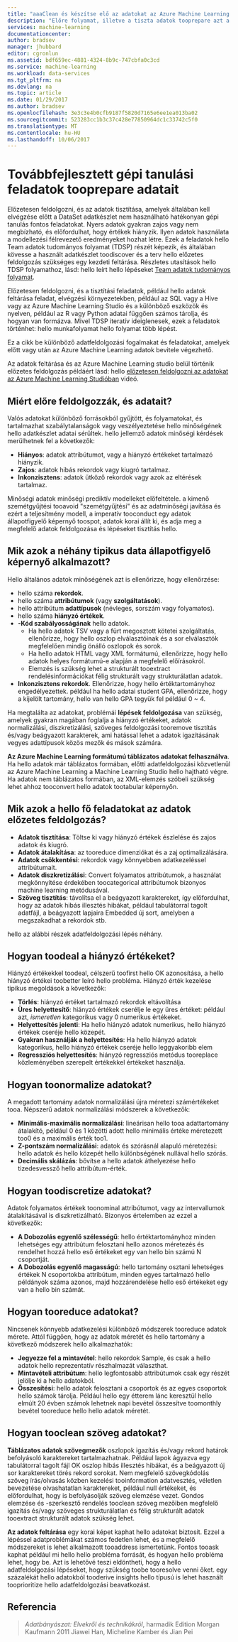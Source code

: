 ```yaml
---
title: "aaaClean és készítse elő az adatokat az Azure Machine Learning |} Microsoft Docs"
description: "Előre folyamat, illetve a tiszta adatok tooprepare azt a machine Learning szolgáltatáshoz."
services: machine-learning
documentationcenter: 
author: bradsev
manager: jhubbard
editor: cgronlun
ms.assetid: bdf659ec-4881-4324-8b9c-747cbfa0c3cd
ms.service: machine-learning
ms.workload: data-services
ms.tgt_pltfrm: na
ms.devlang: na
ms.topic: article
ms.date: 01/29/2017
ms.author: bradsev
ms.openlocfilehash: 3e3c3e4b0cfb9187f5820d7165e6ee1ea013ba02
ms.sourcegitcommit: 523283cc1b3c37c428e77850964dc1c33742c5f0
ms.translationtype: MT
ms.contentlocale: hu-HU
ms.lasthandoff: 10/06/2017
---
```

# <a name="tasks-tooprepare-data-for-enhanced-machine-learning"></a>Továbbfejlesztett gépi tanulási feladatok tooprepare adatait
Előzetesen feldolgozni, és az adatok tisztítása, amelyek általában kell elvégzése előtt a DataSet adatkészlet nem használható hatékonyan gépi tanulás fontos feladatokat. Nyers adatok gyakran zajos vagy nem megbízható, és előfordulhat, hogy értékek hiányzik. Ilyen adatok használata a modellezési félrevezető eredményeket hozhat létre. Ezek a feladatok hello Team adatok tudományos folyamat (TDSP) részét képezik, és általában kövesse a használt adatkészlet toodiscover és a terv hello előzetes feldolgozás szükséges egy kezdeti feltárása. Részletes utasítások hello TDSP folyamathoz, lásd: hello leírt hello lépéseket [Team adatok tudományos folyamat](https://azure.microsoft.com/documentation/learning-paths/cortana-analytics-process/).

Előzetesen feldolgozni, és a tisztítási feladatok, például hello adatok feltárása feladat, elvégzési környezetekben, például az SQL vagy a Hive vagy az Azure Machine Learning Studio és a különböző eszközök és nyelven, például az R vagy Python adatai függően számos tárolja, és hogyan van formázva. Mivel TDSP iteratív ideiglenesek, ezek a feladatok történhet: hello munkafolyamat hello folyamat több lépést.

Ez a cikk be különböző adatfeldolgozási fogalmakat és feladatokat, amelyek előtt vagy után az Azure Machine Learning adatok bevitele végezhető.

Az adatok feltárása és az Azure Machine Learning studio belül történik előzetes feldolgozás példáért lásd: hello [előzetesen feldolgozni az adatokat az Azure Machine Learning Studióban](https://azure.microsoft.com/documentation/videos/preprocessing-data-in-azure-ml-studio/) videó.

## <a name="why-pre-process-and-clean-data"></a>Miért előre feldolgozzák, és adatait?
Valós adatokat különböző forrásokból gyűjtött, és folyamatokat, és tartalmazhat szabálytalanságok vagy veszélyeztetése hello minőségének hello adatkészlet adatai sérültek. hello jellemző adatok minőségi kérdések merülhetnek fel a következők:

* **Hiányos**: adatok attribútumot, vagy a hiányzó értékeket tartalmazó hiányzik.
* **Zajos**: adatok hibás rekordok vagy kiugró tartalmaz.
* **Inkonzisztens**: adatok ütköző rekordok vagy azok az eltérések tartalmaz.

Minőségi adatok minőségi prediktív modelleket előfeltétele. a kimenő szemétgyűjtési tooavoid "szemétgyűjtési" és az adatminőségi javítása és ezért a teljesítmény modell, a imperatív tooconduct egy adatok állapotfigyelő képernyő toospot, adatok korai állít ki, és adja meg a megfelelő adatok feldolgozása és lépéseket tisztítás hello.

## <a name="what-are-some-typical-data-health-screens-that-are-employed"></a>Mik azok a néhány tipikus data állapotfigyelő képernyő alkalmazott?
Hello általános adatok minőségének azt is ellenőrizze, hogy ellenőrzése:

* hello száma **rekordok**.
* hello száma **attribútumok** (vagy **szolgáltatások**).
* hello attribútum **adattípusok** (névleges, sorszám vagy folyamatos).
* hello száma **hiányzó értékek**.
* **-Kód szabályosságának** hello adatok.
  * Ha hello adatok TSV vagy a fürt megosztott kötetei szolgáltatás, ellenőrizze, hogy hello oszlop elválasztóinak és a sor elválasztók megfelelően mindig önálló oszlopok és sorok.
  * Ha hello adatok HTML vagy XML formátumú, ellenőrizze, hogy hello adatok helyes formátumú-e alapján a megfelelő előírásokról.
  * Elemzés is szükség lehet a strukturált tooextract rendelésinformációkat félig strukturált vagy strukturálatlan adatok.
* **Inkonzisztens rekordok**. Ellenőrizze, hogy hello értéktartományhoz engedélyezettek. például ha hello adatai student GPA, ellenőrizze, hogy a kijelölt tartomány, hello van hello GPA tegyük fel például 0 ~ 4.

Ha megtalálta az adatokat, problémái **lépések feldolgozása** van szükség, amelyek gyakran magában foglalja a hiányzó értékeket, adatok normalizálási, diszkretizálási, szöveges feldolgozási tooremove tisztítás és/vagy beágyazott karakterek, ami hatással lehet a adatok igazításának vegyes adattípusok közös mezők és mások számára.

**Az Azure Machine Learning formátumú táblázatos adatokat felhasználva**.  Ha hello adatok már táblázatos formában, előtti adatfeldolgozási közvetlenül az Azure Machine Learning a Machine Learning Studio hello hajtható végre.  Ha adatok nem táblázatos formában, az XML-elemzés szóbeli szükség lehet ahhoz tooconvert hello adatok tootabular képernyőn.  

## <a name="what-are-some-of-hello-major-tasks-in-data-pre-processing"></a>Mik azok a hello fő feladatokat az adatok előzetes feldolgozás?
* **Adatok tisztítása**: Töltse ki vagy hiányzó értékek észlelése és zajos adatok és kiugró.
* **Adatok átalakítása**: az tooreduce dimenziókat és a zaj optimalizálására.
* **Adatok csökkentési**: rekordok vagy könnyebben adatkezeléssel attribútumait.
* **Adatok diszkretizálási**: Convert folyamatos attribútumok, a használat megkönnyítése érdekében toocategorical attribútumok bizonyos machine learning metódusával.
* **Szöveg tisztítás**: távolítsa el a beágyazott karaktereket, így előfordulhat, hogy az adatok hibás illesztés hibákat, például tabulátorral tagolt adatfájl, a beágyazott lapjaira Embedded új sort, amelyben a megszakadhat a rekordok stb.

hello az alábbi részek adatfeldolgozási lépés néhány.

## <a name="how-toodeal-with-missing-values"></a>Hogyan toodeal a hiányzó értékeket?
Hiányzó értékekkel toodeal, célszerű toofirst hello OK azonosítása, a hello hiányzó értékei toobetter leíró hello probléma. Hiányzó érték kezelése tipikus megoldások a következők:

* **Törlés**: hiányzó értéket tartalmazó rekordok eltávolítása
* **Üres helyettesítő**: hiányzó értékek cserélje le egy üres értéket: például azt, *ismeretlen* kategorikus vagy 0 numerikus értékeket.
* **Helyettesítés jelenti**: Ha hello hiányzó adatok numerikus, hello hiányzó értékek cseréje hello közepét.
* **Gyakran használják a helyettesítés**: Ha hello hiányzó adatok kategorikus, hello hiányzó értékek cseréje hello leggyakoribb elem
* **Regressziós helyettesítés**: hiányzó regressziós metódus tooreplace közleményében szerepelt értékekkel értékeket használja.  

## <a name="how-toonormalize-data"></a>Hogyan toonormalize adatokat?
A megadott tartomány adatok normalizálási újra méretezi számértékeket tooa. Népszerű adatok normalizálási módszerek a következők:

* **Minimális-maximális normalizálási**: lineárisan hello tooa adattartomány átalakító, például 0 és 1 közötti adott hello minimális értéke méretezett too0 és a maximális érték too1.
* **Z-pontszám normalizálási**: adatok és szórásnál alapuló méretezési: hello adatok és hello közepét hello különbségének nullával hello szórás.
* **Decimális skálázás**: bővítse a hello adatok áthelyezése hello tizedesvessző hello attribútum-érték.  

## <a name="how-toodiscretize-data"></a>Hogyan toodiscretize adatokat?
Adatok folyamatos értékek toonominal attribútumot, vagy az intervallumok átalakításával is diszkretizálható. Bizonyos értelemben az ezzel a következők:

* **A Dobozolás egyenlő szélességű**: hello értéktartományhoz minden lehetséges egy attribútum felosztani hello azonos méretezés és rendelhet hozzá hello eső értékeket egy van hello bin számú N csoportját.
* **A Dobozolás egyenlő magasságú**: hello tartomány osztani lehetséges értékek N csoportokba attribútum, minden egyes tartalmazó hello példányok száma azonos, majd hozzárendelése hello eső értékeket egy van a hello bin számát.  

## <a name="how-tooreduce-data"></a>Hogyan tooreduce adatokat?
Nincsenek könnyebb adatkezelési különböző módszerek tooreduce adatok mérete. Attól függően, hogy az adatok méretét és hello tartomány a következő módszerek hello alkalmazhatók:

* **Jegyezze fel a mintavétel**: hello rekordok Sample, és csak a hello adatok hello reprezentatív részhalmazát választhat.
* **Mintavételi attribútum**: hello legfontosabb attribútumok csak egy részét jelölje ki a hello adatokból.  
* **Összesítési**: hello adatok felosztani a csoportok és az egyes csoportok hello számok tárolja. Például hello egy étterem lánc keresztül hello elmúlt 20 évben számok lehetnek napi bevétel összesítve toomonthly bevétel tooreduce hello hello adatok méretét.  

## <a name="how-tooclean-text-data"></a>Hogyan tooclean szöveg adatokat?
**Táblázatos adatok szövegmezők** oszlopok igazítás és/vagy rekord határok befolyásoló karaktereket tartalmazhatnak. Például lapok ágyazva egy tabulátorral tagolt fájl OK oszlop hibás illesztés hibákat, és a beágyazott új sor karaktereket törés rekord sorokat. Nem megfelelő szövegkódolás szöveg írás/olvasás közben kezelési tooinformation adatvesztés, véletlen bevezetése olvashatatlan karaktereket, például null értékeket, és előfordulhat, hogy is befolyásolják szöveg elemzése vezet. Gondos elemzése és -szerkesztő rendelés tooclean szöveg mezőiben megfelelő igazítás és/vagy szöveges strukturálatlan és félig strukturált adatok tooextract strukturált adatok szükség lehet.

**Az adatok feltárása** egy korai képet kaphat hello adatokat biztosít. Ezzel a lépéssel adatproblémákat számos fedetlen lehet, és a megfelelő módszereket is lehet alkalmazott tooaddress ismertetünk.  Fontos tooask kaphat például mi hello hello probléma forrását, és hogyan hello probléma lehet, hogy be. Azt is lehetővé teszi eldöntheti, hogy a hello adatfeldolgozási lépéseket, hogy szükség toobe tooresolve venni őket. egy százalékát hello adatokból tooderive insights hello típusú is lehet használt tooprioritize hello adatfeldolgozási beavatkozást.

## <a name="references"></a>Referencia
> *Adatbányászat: Elvekről és technikákról*, harmadik Edition Morgan Kaufmann 2011 Jiawei Han, Micheline Kamber és Jian Pei
> 
> 

